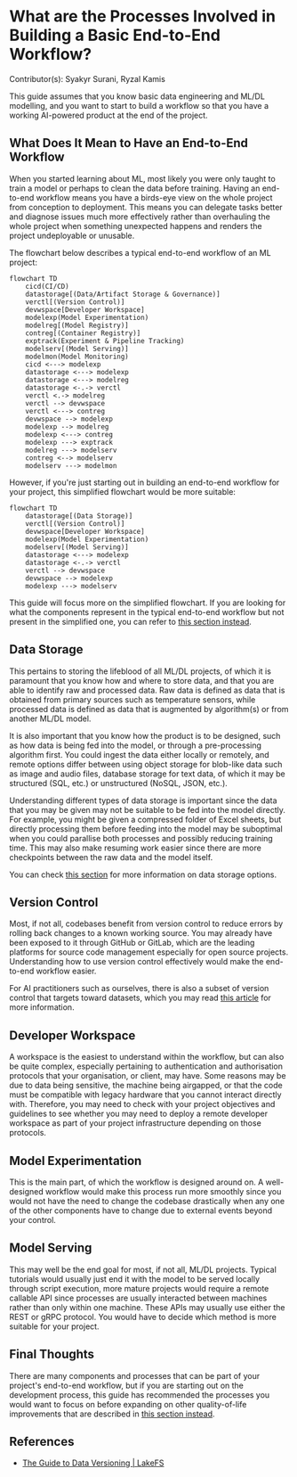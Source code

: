 # What are the Processes Involved in Building a Basic End-to-End Workflow?

Contributor(s): Syakyr Surani, Ryzal Kamis

This guide assumes that you know basic data engineering and ML/DL 
modelling, and you want to start to build a workflow so that you have
a working AI-powered product at the end of the project. 

## What Does It Mean to Have an End-to-End Workflow

When you started learning about ML, most likely you were only taught to
train a model or perhaps to clean the data before training. Having an
end-to-end workflow means you have a birds-eye view on the whole 
project from conception to deployment. This means you can delegate 
tasks better and diagnose issues much more effectively rather than 
overhauling the whole project when something unexpected happens and 
renders the project undeployable or unusable.

The flowchart below describes a typical end-to-end workflow of an ML
project:

```{mermaid}
flowchart TD
    cicd(CI/CD)
    datastorage[(Data/Artifact Storage & Governance)]
    verctl[(Version Control)]
    devwspace[Developer Workspace]
    modelexp(Model Experimentation)
    modelreg[(Model Registry)]
    contreg[(Container Registry)]
    exptrack(Experiment & Pipeline Tracking)
    modelserv[(Model Serving)]
    modelmon(Model Monitoring)
    cicd <---> modelexp
    datastorage <---> modelexp
    datastorage <---> modelreg
    datastorage <-.-> verctl
    verctl <.-> modelreg
    verctl --> devwspace
    verctl <---> contreg
    devwspace --> modelexp
    modelexp --> modelreg
    modelexp <---> contreg
    modelexp ---> exptrack
    modelreg ---> modelserv
    contreg <--> modelserv
    modelserv ---> modelmon
```

However, if you're just starting out in building an end-to-end workflow
for your project, this simplified flowchart would be more suitable:

```{mermaid}
flowchart TD
    datastorage[(Data Storage)]
    verctl[(Version Control)]
    devwspace[Developer Workspace]
    modelexp(Model Experimentation)
    modelserv[(Model Serving)]
    datastorage <---> modelexp
    datastorage <-.-> verctl
    verctl --> devwspace
    devwspace --> modelexp
    modelexp ---> modelserv
```

This guide will focus more on the simplified flowchart. If you are
looking for what the components represent in the typical end-to-end
workflow but not present in the simplified one, you can refer to 
[this section instead](e2e-workflow-adv.md).

## Data Storage

This pertains to storing the lifeblood of all ML/DL projects, of which 
it is paramount that you know how and where to store data, and that you
are able to identify raw and processed data. Raw data is defined as 
data that is obtained from primary sources such as temperature sensors,
while processed data is defined as data that is augmented by 
algorithm(s) or from another ML/DL model.

It is also important that you know how the product is to be designed,
such as how data is being fed into the model, or through a
pre-processing algorithm first. You could ingest the data either 
locally or remotely, and remote options differ between using object 
storage for blob-like data such as image and audio files, database 
storage for text data, of which it may be structured (SQL, etc.) or
unstructured (NoSQL, JSON, etc.).

Understanding different types of data storage is important since the
data that you may be given may not be suitable to be fed into the model
directly. For example, you might be given a compressed folder of Excel
sheets, but directly processing them before feeding into the model may
be suboptimal when you could parallise both processes and possibly 
reducing training time. This may also make resuming work easier since 
there are more checkpoints between the raw data and the model itself.

You can check [this section](data-mgmt.md) for more information on
data storage options.

## Version Control

Most, if not all, codebases benefit from version control to reduce 
errors by rolling back changes to a known working source. You may 
already have been exposed to it through GitHub or GitLab, which are the
leading platforms for source code management especially for open source
projects. Understanding how to use version control effectively would 
make the end-to-end workflow easier.

For AI practitioners such as ourselves, there is also a subset of 
version control that targets toward datasets, which you may read 
[this article][data-versioning] for more information.

## Developer Workspace

A workspace is the easiest to understand within the workflow, but can 
also be quite complex, especially pertaining to authentication and
authorisation protocols that your organisation, or client, may have. 
Some reasons may be due to data being sensitive, the machine being 
airgapped, or that the code must be compatible with legacy hardware 
that you cannot interact directly with. Therefore, you may need to 
check with your project objectives and guidelines to see whether you 
may need to deploy a remote developer workspace as part of your project
infrastructure depending on those protocols.

## Model Experimentation

This is the main part, of which the workflow is designed around on. A
well-designed workflow would make this process run more smoothly since
you would not have the need to change the codebase drastically when any
one of the other components have to change due to external events 
beyond your control.

## Model Serving

This may well be the end goal for most, if not all, ML/DL projects. 
Typical tutorials would usually just end it with the model to be served
locally through script execution, more mature projects would require
a remote callable API since processes are usually interacted between
machines rather than only within one machine. These APIs may usually 
use either the REST or gRPC protocol. You would have to decide which 
method is more suitable for your project.

## Final Thoughts

There are many components and processes that can be part of your 
project's end-to-end workflow, but if you are starting out on the
development process, this guide has recommended the processes you would
want to focus on before expanding on other quality-of-life improvements
that are described in [this section instead](e2e-workflow-adv.md).

## References

- [The Guide to Data Versioning | LakeFS][data-versioning]

[data-versioning]: https://lakefs.io/data-versioning/ 
